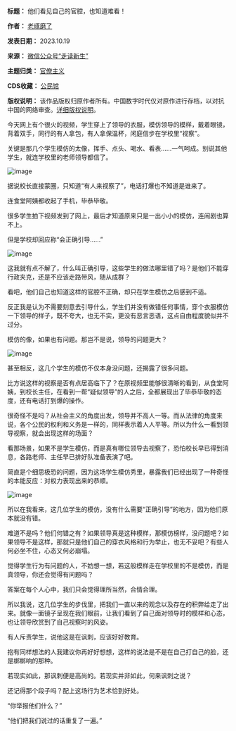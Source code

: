

**标题：** 他们看见自己的官腔，也知道难看！  

**作者：** [老琢磨了](https://chinadigitaltimes.net/space/走读新生)  

**发表日期：** 2023.10.19  

**来源：** [微信公众号“走读新生”](https://web.archive.org/web/https://mp.weixin.qq.com/s/IJhw5f5EmQFD6ne3Jw-NWw)  

**主题归类：** [官僚主义](https://chinadigitaltimes.net/space/官僚主义)  

**CDS收藏：** [公民馆](https://chinadigitaltimes.net/space/%E5%85%AC%E6%B0%91%E9%A6%86)  

**版权说明：** 该作品版权归原作者所有。中国数字时代仅对原作进行存档，以对抗中国的网络审查。[详细版权说明](https://chinadigitaltimes.net/chinese/copyright)。


今天网上有个很火的视频，学生穿上了领导的衣服，模仿领导的模样，戴着眼镜，背着双手，同行的有人拿包，有人拿保温杯，闲庭信步在学校里“视察”。


关键是那几个学生模仿的太像，挥手、点头、喝水、看表……一气呵成。别说其他学生，就连学校里的老师领导都信了。


![image](https://chinadigitaltimes.net/chinese/files/2023/10/post-701307-6532e8da6116a.png)


据说校长直接蒙圈，只知道“有人来视察了”，电话打爆也不知道是谁来了。


连食堂阿姨都收起了手机，毕恭毕敬。


很多学生拍下视频发到了网上，最后才知道原来只是一出小小的模仿，连闹剧也算不上。


但是学校却回应称“会正确引导……”


![image](https://chinadigitaltimes.net/chinese/files/2023/10/post-701307-6532e8da6913e.png)


这我就有点不解了，什么叫正确引导，这些学生的做法哪里错了吗？是他们不能穿行政夹克，还是不应该走路带风，随从成群？


看吧，他们自己也知道这样的官腔不正确，却只在学生模仿之后感到不适。


反正我是认为不需要刻意去引导什么，学生们并没有做错任何事情，穿个衣服模仿一下领导的样子，既不夸大，也无不实，更没有恶言恶语，这点自由程度貌似并不过分。


模仿的像，如果也有问题。那岂不是说，领导的问题更大？


![image](https://chinadigitaltimes.net/chinese/files/2023/10/post-701307-6532e8da823d3.png)


甚至相反，这几个学生的模仿不仅本身没问题，还揭露了很多问题。


比方说这样的视察是否有点居高临下了？在原视频里能够很清晰的看到，从食堂阿姨，到校长主任，在看到一帮“疑似领导”的人之后，全都展现出了毕恭毕敬的态度，还有电话打到爆的操作。


很奇怪不是吗？从社会主义的角度出发，领导并不高人一等。而从法律的角度来说，各个公民的权利和义务是一样的，同样表示着人人平等。所以为什么一看到领导视察，就会出现这样的场面？


看那场景，如果不是学生模仿，而是真有哪位领导去视察了，恐怕校长早已得到消息，各路老师、主任早已排好队准备表演了吧。


简直是个细思极恐的问题，因为这场学生模仿秀里，暴露我们已经出现了一种奇怪的本能反应：对权力表现出来的恭顺。


![image](https://chinadigitaltimes.net/chinese/files/2023/10/post-701307-6532e8da8a4f4.)


所以在我看来，这几位学生的模仿，没有什么需要“正确引导”的地方，因为他们原本就没有错。


难道不是吗？他们何错之有？如果领导真是这种模样，那模仿榜样，没问题吧？如果领导不是这样，那就只是他们自己的穿衣风格和行为举止，也无不妥吧？有些人何必坐不住，心态又何必崩塌。


觉得学生行为有问题的人，不妨想一想，若这般模样走在学校里的不是模仿，而是真领导，你还会觉得有问题吗？


答案在每个人心中，我们只会觉得理所当然，合情合理。


所以我说，这几位学生的步伐里，把我们一直以来的观念以及存在的积弊给走了出来。就像一面镜子呈现在我们眼前，让我们看到了自己面对领导时的模样和心态，也让领导欣赏到了自己视察时的风姿。


有人斥责学生，说他这是在讽刺，应该好好教育。


抱有同样想法的人我建议你再好好想想，这样的说法是不是在自己打自己的脸，还是梆梆响的那种。


若现实如此，那讽刺便是高尚的。若现实并非如此，何来讽刺之说？


还记得那个段子吗？配上这场行为艺术恰到好处。


“你举报他们什么？”


“他们把我们说过的话重复了一遍。”

